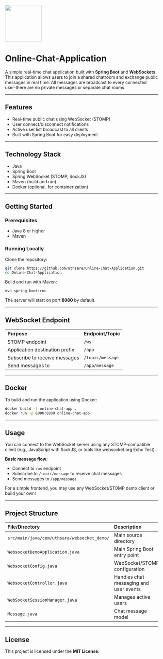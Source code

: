 <img src="https://r2cdn.perplexity.ai/pplx-full-logo-primary-dark%402x.png" class="logo" width="120"/>

# Online-Chat-Application

A simple real-time chat application built with **Spring Boot** and **WebSockets**. This application allows users to join a shared chatroom and exchange public messages in real time. All messages are broadcast to every connected user-there are no private messages or separate chat rooms.

---

## **Features**

- Real-time public chat using WebSocket (STOMP)
- User connect/disconnect notifications
- Active user list broadcast to all clients
- Built with Spring Boot for easy deployment

---

## **Technology Stack**

- Java
- Spring Boot
- Spring WebSocket (STOMP, SockJS)
- Maven (build and run)
- Docker (optional, for containerization)

---

## **Getting Started**

### **Prerequisites**

- Java 8 or higher
- Maven


### **Running Locally**

Clone the repository:

```bash
git clone https://github.com/uthsare/Online-Chat-Application.git
cd Online-Chat-Application
```

Build and run with Maven:

```bash
mvn spring-boot:run
```

The server will start on port **8080** by default.

---

## **WebSocket Endpoint**

| Purpose | Endpoint/Topic |
| :-- | :-- |
| STOMP endpoint | `/ws` |
| Application destination prefix | `/app` |
| Subscribe to receive messages | `/topic/message` |
| Send messages to | `/app/message` |


---

## **Docker**

To build and run the application using Docker:

```bash
docker build -t online-chat-app .
docker run -p 8080:8080 online-chat-app
```


---

## **Usage**

You can connect to the WebSocket server using any STOMP-compatible client (e.g., JavaScript with SockJS, or tools like websocket.org Echo Test).

**Basic message flow:**

- Connect to `/ws` endpoint
- Subscribe to `/topic/message` to receive chat messages
- Send messages to `/app/message`

For a simple frontend, you may use any WebSocket/STOMP demo client or build your own!

---

## **Project Structure**

| File/Directory | Description |
| :-- | :-- |
| `src/main/java/com/uthsara/websocket_demo/` | Main source directory |
| `WebsocketDemoApplication.java` | Main Spring Boot entry point |
| `WebsocketConfig.java` | WebSocket/STOMP configuration |
| `WebsocketController.java` | Handles chat messaging and user events |
| `WebSocketSessionManager.java` | Manages active users |
| `Message.java` | Chat message model |


---

## **License**

This project is licensed under the **MIT License**.

